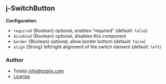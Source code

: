 ## j-SwitchButton

__Configuration__:

- `required` {Boolean} optional, enables "required" (default: `false`)
- `disabled` {Boolean} optional, disables this component
- `border` {Boolean} optional, allow border bottom (default: `false`)
- `align` {String} left/right alignment of the switch element (default: `left`)

### Author

- Totaljs <info@totaljs.com>
- [License](https://www.totaljs.com/license/)
